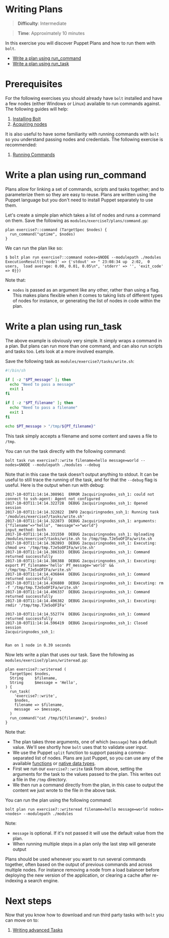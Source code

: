 # Writing Plans

> **Difficulty**: Intermediate

> **Time**: Approximately 10 minutes

In this exercise you will discover Puppet Plans and how to run them with `bolt`.

- [Write a plan using run_command](#write-a-plan-using-run_command)
- [Write a plan using run_task](#write-a-plan-using-run_task)

# Prerequisites

For the following exercises you should already have `bolt` installed and have a few nodes (either Windows or Linux) available to run commands against. The following guides will help:

1. [Installing Bolt](../1-installing-bolt)
1. [Acquiring nodes](../2-acquiring-nodes)

It is also useful to have some familiarity with running commands with `bolt` so you understand passing nodes and credentials. The following exercise is recommended:

1. [Running Commands](../3-running-commands)

# Write a plan using run_command

Plans allow for linking a set of commands, scripts and tasks together; and to parameterize them so they are easy to reuse. Plans are written using the Puppet language but you don't need to install Puppet separately to use them.

Let's create a simple plan which takes a list of nodes and runs a command on them. Save the following as `modules/exercise7/plans/command.pp`:

```puppet
plan exercise7::command (TargetSpec $nodes) {
  run_command("uptime", $nodes)
}
```

We can run the plan like so:

```
$ bolt plan run exercise7::command nodes=$NODE --modulepath ./modules
ExecutionResult({'node1' => {'stdout' => " 23:08:34 up  2:02,  0 users,  load average: 0.00, 0.01, 0.05\n", 'stderr' => '', 'exit_code' => 0}})
```

Note that:

* `nodes` is passed as an argument like any other, rather than using a flag. This makes plans flexible when it comes to taking lists of different types of nodes for instance, or generating the list of nodes in code within the plan.


# Write a plan using run_task

The above example is obviously very simple. It simply wraps a command in a plan. But plans can run more than one command, and can also run scripts and tasks too. Lets look at a more involved example.

Save the following task as `modules/exercise7/tasks/write.sh`:

```bash
#!/bin/sh

if [ -z "$PT_message" ]; then
  echo "Need to pass a message"
  exit 1
fi

if [ -z "$PT_filename" ]; then
  echo "Need to pass a filename"
  exit 1
fi

echo $PT_message > "/tmp/${PT_filename}"
```

This task simply accepts a filename and some content and saves a file to `/tmp`.

You can run the task directly with the following command:

```
bolt task run exercise7::write filename=hello message=world --nodes=$NODE --modulepath ./modules --debug
```

Note that in this case the task doesn't output anything to stdout. It can be useful to still trace the running of the task, and for that the `--debug` flag is useful. Here is the output when run with debug:

```
2017-10-03T11:14:14.308961  ERROR 2acquiringnodes_ssh_1: could not connect to ssh-agent: Agent not configured
2017-10-03T11:14:14.322728  DEBUG 2acquiringnodes_ssh_1: Opened session
2017-10-03T11:14:14.322822  INFO 2acquiringnodes_ssh_1: Running task '/modules/exercise7/tasks/write.sh'
2017-10-03T11:14:14.322873  DEBUG 2acquiringnodes_ssh_1: arguments: {"filename"=>"hello", "message"=>"world"}
input_method: both
2017-10-03T11:14:14.331550  DEBUG 2acquiringnodes_ssh_1: Uploading /modules/exercise7/tasks/write.sh to /tmp/tmp.TJe5oOFIFa/write.sh
2017-10-03T11:14:14.382893  DEBUG 2acquiringnodes_ssh_1: Executing: chmod u+x '/tmp/tmp.TJe5oOFIFa/write.sh'
2017-10-03T11:14:14.386333  DEBUG 2acquiringnodes_ssh_1: Command returned successfully
2017-10-03T11:14:14.386388  DEBUG 2acquiringnodes_ssh_1: Executing: export PT_filename='hello' PT_message='world' && '/tmp/tmp.TJe5oOFIFa/write.sh'
2017-10-03T11:14:14.436844  DEBUG 2acquiringnodes_ssh_1: Command returned successfully
2017-10-03T11:14:14.436880  DEBUG 2acquiringnodes_ssh_1: Executing: rm -f '/tmp/tmp.TJe5oOFIFa/write.sh'
2017-10-03T11:14:14.496337  DEBUG 2acquiringnodes_ssh_1: Command returned successfully
2017-10-03T11:14:14.496382  DEBUG 2acquiringnodes_ssh_1: Executing: rmdir '/tmp/tmp.TJe5oOFIFa'

2017-10-03T11:14:14.552774  DEBUG 2acquiringnodes_ssh_1: Command returned successfully
2017-10-03T11:14:14.596419  DEBUG 2acquiringnodes_ssh_1: Closed session
2acquiringnodes_ssh_1:


Ran on 1 node in 0.39 seconds
```

Now lets write a plan that uses our task. Save the following as `modules/exercise7/plans/writeread.pp`:

```puppet
plan exercise7::writeread (
  TargetSpec $nodes,
  String     $filename,
  String     $message = 'Hello',
) {
  run_task(
    'exercise7::write',
    $nodes,
    filename => $filename,
    message  => $message,
  )
  run_command("cat /tmp/${filename}", $nodes)
}
```

Note that:

* The plan takes three arguments, one of which (`message`) has a default value. We'll see shortly how `bolt` uses that to validate user input.
* We use the Puppet `split` function to support passing a comma-separated list of nodes. Plans are just Puppet, so you can use any of the available [functions](https://docs.puppet.com/puppet/latest/function.html) or [native data types](https://docs.puppet.com/puppet/latest/lang_data_type.html).
* First we run our `exercise7::write` task from above, setting the arguments for the task to the values passed to the plan. This writes out a file in the `/tmp` directory.
* We then run a command directly from the plan, in this case to output the content we just wrote to the file in the above task.

You can run the plan using the following command:

```
bolt plan run exercise7::writeread filename=hello message=world nodes=<nodes> --modulepath ./modules
```

Note:

* `message` is optional. If it's not passed it will use the default value from the plan.
* When running multiple steps in a plan only the last step will generate output

Plans should be used whenever you want to run several commands together, often based on the output of previous commands and across multiple nodes. For instance removing a node from a load balancer before deploying the new version of the application, or clearing a cache after re-indexing a search engine.

# Next steps

Now that you know how to download and run third party tasks with `bolt` you can move on to:

1. [Writing advanced Tasks](../8-writing-advanced-tasks)
